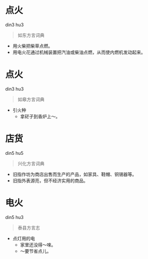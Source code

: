 # 点火
din3 hu3
> 如东方言词典
- 用火柴把柴草点燃。
- 用电火花通过机械装置把汽油或柴油点燃，从而使内燃机发动起来。

# 点火
din3 hu3
> 如皋方言词典
- 引火种
  - 拿硭子到香炉上～。

# 店货
din5 hu5
> 兴化方言词典
- 旧指作坊为商店出售而生产的产品，如家具、鞋帽、铜锡器等。
- 旧指外表源亮，但不经济实用的商品。

# 电火
din5 hu3
> 泰县方言志
- 点灯用的电
  - 家里还没得～唻。
  - ～要节省点儿。

